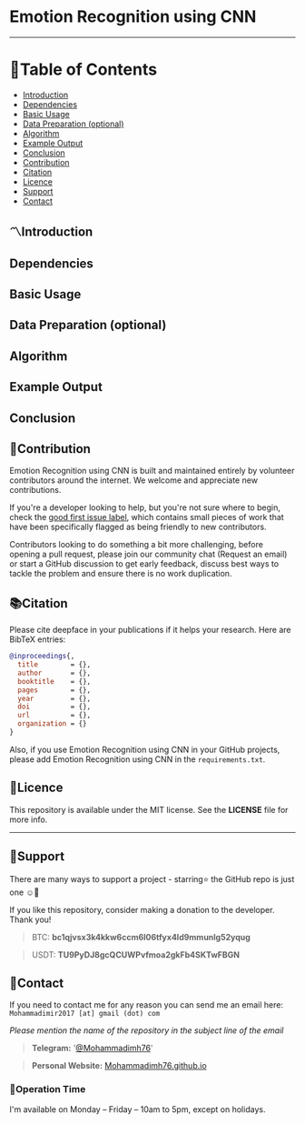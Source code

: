 # Emotion Recognition using CNN

---

<div class="nav">

# 🚩Table of Contents

* [Introduction](#introduction)
* [Dependencies](#dependencies)
* [Basic Usage](#basic-usage)
* [Data Preparation (optional)](#data-preparation-optional)
* [Algorithm](#algorithm)
* [Example Output](#example-output)
* [Conclusion](#conclusion) 
* [Contribution](#contribution)
* [Citation](#citation)
* [Licence](#licence)
* [Support](#support)
* [Contact](#contact)

</div>


<main>

   <!-- Introduction -->
<article id="introduction">

## 〽️Introduction

</article>
  
  
  
   <!-- Dependencies -->
<article id="dependencies">

## Dependencies

</article>
  
  
  
  <!-- Basic Usage -->
<article id="basic-usage">

## Basic Usage

</article>
  
  
  
  <!-- Data Preparation (optional) -->
<article id="data-preparation-optional">

## Data Preparation (optional)

</article>  
  
  
  
  <!-- Algorithm -->
<article id="algorithm">

## Algorithm

</article>  
  
  
  
  <!-- Example Output -->
<article id="example-output">

## Example Output

</article>    
  
  
  
  <!-- Conclusion -->
<article id="conclusion">

## Conclusion

</article>   
  
  
  <!-- Contribution -->
<article id="contribution">

## 🤝Contribution
   
   
   Emotion Recognition using CNN is built and maintained entirely by volunteer contributors around the internet. We welcome and appreciate new contributions.<br>
   
   If you're a developer looking to help, but you're not sure where to begin, check the [good first issue label](https://github.com/Mohammadimh76/Emotion_Recognition/issues), which contains small pieces of work that have been specifically flagged as being friendly to new contributors.<br>

   Contributors looking to do something a bit more challenging, before opening a pull request, please join our community chat (Request an email) or start a GitHub discussion to get early feedback, discuss best ways to tackle the problem and ensure there is no work duplication.

</article>    
  
  
  <!-- Citation -->
<article id="citation">

## 📚Citation
   
   Please cite deepface in your publications if it helps your research. Here are BibTeX entries:
   
```BibTeX
@inproceedings{,
  title        = {},
  author       = {},
  booktitle    = {},
  pages        = {},
  year         = {},
  doi          = {},
  url          = {},
  organization = {}
}
```
   
   Also, if you use Emotion Recognition using CNN in your GitHub projects, please add Emotion Recognition using CNN in the `requirements.txt`.



</article>   
  
  
  <!-- Licence  -->
<article id="licence">

## 📝Licence 
   
   This repository is available under the MIT license. See the <b>LICENSE</b> file for more info.


</article>
   
---
  
  
  <!-- Support -->
<article id="support">

##    🙏Support
   
   There are many ways to support a project - starring⭐️ the GitHub repo is just one ☺️🙏<br>
   
   If you like this repository, consider making a donation to the developer. Thank you!
   
> BTC: <b>bc1qjvsx3k4kkw6ccm6l06tfyx4ld9mmunlg52yqug</b> <br>

> USDT: <b>TU9PyDJ8gcQCUWPvfmoa2gkFb4SKTwFBGN</b> <br>

</article>      
  
  
  <!-- Contact   -->
<article id="contact">

## 📧Contact
   
   If you need to contact me for any reason you can send me an email here: 
   `Mohammadimir2017 [at] gmail (dot) com` <br>
   
   <i>Please mention the name of the repository in the subject line of the email</i> <br>
   
   > <b>Telegram:</b> '[@Mohammadimh76](https://t.me/Mohammadimh76)'
   
   > <b>Personal Website:</b> [Mohammadimh76.github.io](https://mohammadimh76.github.io/)<br>
   
  ### 🔻Operation Time
   I'm available on Monday – Friday – 10am to 5pm, except on holidays.


</article>
   
   
  
</main>
